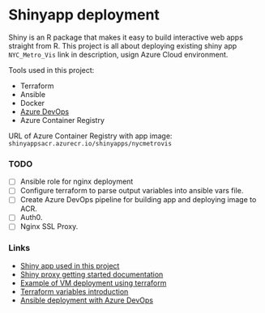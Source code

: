 # Shinyapp deployment
Shiny is an R package that makes it easy to build interactive web apps straight from R. This project is all about deploying existing shiny app `NYC_Metro_Vis` link in description, usign Azure Cloud environment. 

Tools used in this project: 
* Terraform 
* Ansible 
* Docker 
* [Azure DevOps](https://dev.azure.com/damianbudelewski/shinyapp/)
* Azure Container Registry

URL of Azure Container Registry with app image: `shinyappsacr.azurecr.io/shinyapps/nycmetrovis`

### TODO
- [ ] Ansible role for nginx deployment
- [ ] Configure terraform to parse output variables into ansible vars file.
- [ ] Create Azure DevOps pipeline for building app and deploying image to ACR.
- [ ] Auth0.
- [ ] Nginx SSL Proxy.

### Links
* [Shiny app used in this project](https://github.com/CodingTigerTang/NYC_Metro_Vis)
* [Shiny proxy getting started documentation](https://www.shinyproxy.io/getting-started/)
* [Example of VM deployment using terraform](https://docs.microsoft.com/en-us/azure/terraform/terraform-create-complete-vm)
* [Terraform variables introduction](https://upcloud.com/community/tutorials/terraform-variables/)
* [Ansible deployment with Azure DevOps](https://www.azuredevopslabs.com/labs/vstsextend/ansible/)
